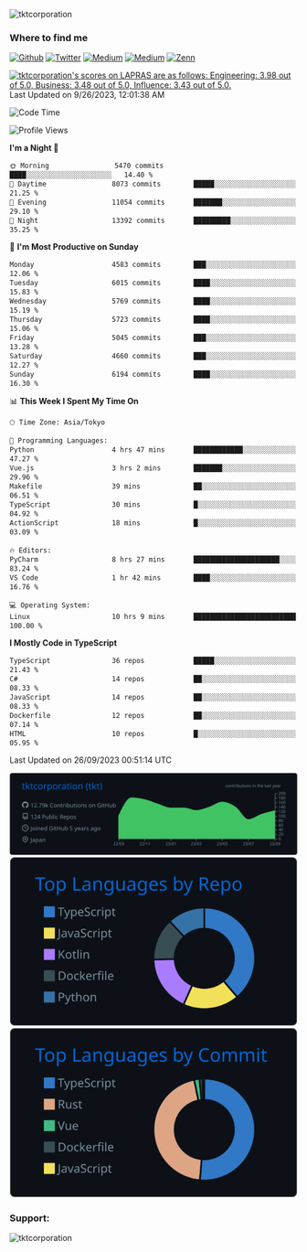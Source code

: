 <p align="left"> <img src="https://komarev.com/ghpvc/?username=tktcorporation&label=Profile%20views&color=0e75b6&style=flat" alt="tktcorporation" /> </p>

<h3>Where to find me</h3>
<p>
<a href="https://github.com/tktcorporation" target="_blank"><img alt="Github" src="https://img.shields.io/badge/GitHub-%2312100E.svg?&style=for-the-badge&logo=Github&logoColor=white" /></a>
<a href="https://twitter.com/tktcorporation" target="_blank"><img alt="Twitter" src="https://img.shields.io/badge/twitter-%231DA1F2.svg?&style=for-the-badge&logo=twitter&logoColor=white" /></a>
<a href="https://www.linkedin.com/in/tktcorporation" target="_blank"><img alt="Medium" src="https://img.shields.io/badge/linkdin-0a66c2.svg?&style=for-the-badge&logo=linkedin&logoColor=white" /></a>
<a href="https://qiita.com/tktcorporation" target="_blank"><img alt="Medium" src="https://img.shields.io/badge/qiita-55C500.svg?&style=for-the-badge&logo=qiita&logoColor=white" /></a>
<a href="https://zenn.dev/tktcorporation" target="_blank"><img alt="Zenn" src="https://img.shields.io/badge/Zenn-3EA8FF.svg?&style=for-the-badge&logo=Zenn&logoColor=white" /></a>
</p>

<!--START_SECTION:lapras-card-->
<p ><a href="https://lapras.com/public/tktcorporation" target="_blank" rel="noopener noreferrer"><img alt="tktcorporation's scores on LAPRAS are as follows: Engineering: 3.98 out of 5.0, Business: 3.48 out of 5.0, Influence: 3.43 out of 5.0." src="https://lapras-card-generator.vercel.app/api/svg?e=3.98&b=3.48&i=3.43&b1=%23232323&b2=%236d6d6d&i1=%23212121&i2=%23818181&l=en" width="300" ></a>  
Last Updated on 9/26/2023, 12:01:38 AM</p>
<!--END_SECTION:lapras-card-->
  
<!--START_SECTION:waka-->
![Code Time](http://img.shields.io/badge/Code%20Time-1%2C160%20hrs%2047%20mins-blue)

![Profile Views](http://img.shields.io/badge/Profile%20Views-1-blue)

**I'm a Night 🦉** 

```text
🌞 Morning                5470 commits        ████░░░░░░░░░░░░░░░░░░░░░   14.40 % 
🌆 Daytime                8073 commits        █████░░░░░░░░░░░░░░░░░░░░   21.25 % 
🌃 Evening                11054 commits       ███████░░░░░░░░░░░░░░░░░░   29.10 % 
🌙 Night                  13392 commits       █████████░░░░░░░░░░░░░░░░   35.25 % 
```
📅 **I'm Most Productive on Sunday** 

```text
Monday                   4583 commits        ███░░░░░░░░░░░░░░░░░░░░░░   12.06 % 
Tuesday                  6015 commits        ████░░░░░░░░░░░░░░░░░░░░░   15.83 % 
Wednesday                5769 commits        ████░░░░░░░░░░░░░░░░░░░░░   15.19 % 
Thursday                 5723 commits        ████░░░░░░░░░░░░░░░░░░░░░   15.06 % 
Friday                   5045 commits        ███░░░░░░░░░░░░░░░░░░░░░░   13.28 % 
Saturday                 4660 commits        ███░░░░░░░░░░░░░░░░░░░░░░   12.27 % 
Sunday                   6194 commits        ████░░░░░░░░░░░░░░░░░░░░░   16.30 % 
```


📊 **This Week I Spent My Time On** 

```text
🕑︎ Time Zone: Asia/Tokyo

💬 Programming Languages: 
Python                   4 hrs 47 mins       ████████████░░░░░░░░░░░░░   47.27 % 
Vue.js                   3 hrs 2 mins        ███████░░░░░░░░░░░░░░░░░░   29.96 % 
Makefile                 39 mins             ██░░░░░░░░░░░░░░░░░░░░░░░   06.51 % 
TypeScript               30 mins             █░░░░░░░░░░░░░░░░░░░░░░░░   04.92 % 
ActionScript             18 mins             █░░░░░░░░░░░░░░░░░░░░░░░░   03.09 % 

🔥 Editors: 
PyCharm                  8 hrs 27 mins       █████████████████████░░░░   83.24 % 
VS Code                  1 hr 42 mins        ████░░░░░░░░░░░░░░░░░░░░░   16.76 % 

💻 Operating System: 
Linux                    10 hrs 9 mins       █████████████████████████   100.00 % 
```

**I Mostly Code in TypeScript** 

```text
TypeScript               36 repos            █████░░░░░░░░░░░░░░░░░░░░   21.43 % 
C#                       14 repos            ██░░░░░░░░░░░░░░░░░░░░░░░   08.33 % 
JavaScript               14 repos            ██░░░░░░░░░░░░░░░░░░░░░░░   08.33 % 
Dockerfile               12 repos            ██░░░░░░░░░░░░░░░░░░░░░░░   07.14 % 
HTML                     10 repos            █░░░░░░░░░░░░░░░░░░░░░░░░   05.95 % 
```




 Last Updated on 26/09/2023 00:51:14 UTC
<!--END_SECTION:waka-->

[![](https://raw.githubusercontent.com/tktcorporation/tktcorporation/master/profile-summary-card-output/github_dark/0-profile-details.svg)](https://github.com/vn7n24fzkq/github-profile-summary-cards)
[![](https://raw.githubusercontent.com/tktcorporation/tktcorporation/master/profile-summary-card-output/github_dark/1-repos-per-language.svg)](https://github.com/vn7n24fzkq/github-profile-summary-cards) [![](https://raw.githubusercontent.com/tktcorporation/tktcorporation/master/profile-summary-card-output/github_dark/2-most-commit-language.svg)](https://github.com/vn7n24fzkq/github-profile-summary-cards)

<h3 align="left">Support:</h3>
<p><a href="https://www.buymeacoffee.com/tktcorporation"> <img align="left" src="https://cdn.buymeacoffee.com/buttons/v2/default-yellow.png" height="50" width="210" alt="tktcorporation" /></a></p><br><br>
